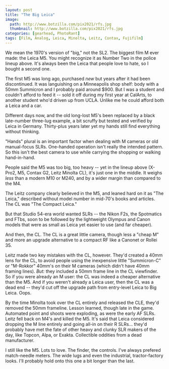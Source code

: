 ```yaml
---
layout: post
title: "The Big Leica"
image:
  path: http://www.botzilla.com/pix2021/rfs.jpg
  thumbnail: http://www.botzilla.com/pix2021/rfs.jpg
categories: [gearhead, PhotoRant]
tags: [Film, Analog, Leica, Minolta, Leitz, Contax, Fujifilm]
---
```


We mean the 1970's version of "big," not the SL2. The biggest film M ever made: the Leica M5. You might recognize it as Number Two in the police lineup above. It's always been the Leica that people love to hate, so I bought a second one.

The first M5 was long ago, purchased _new_ but years after it had been discontinued. It was languishing on a Minneapolis shop shelf: body with a 50mm Summicron and I probably paid around $900. But I was a student and couldn't afford to feed it -- sold it off during my first year at CalArts, to another student who'd driven up from UCLA. Unlike me he could afford both a Leica and a car.

<!--more-->

Different days now, and the old long-lost M5's been replaced by a black late-number three-lug example, a bit scruffy but tested and verified by Leica in Germany. Thirty-plus years later yet my hands still find everything without thinking. 

"Hands" plural is an important factor when dealing with M cameras or old manual-focus SLRs. One-handed operation isn't really the intended pattern. So this isn't the best camera to use while carrying the shopping or walking hand-in-hand.

People said the M5 was too big, too heavy -- yet in the lineup above (X-Pro2, M5, Contax G2, Leitz Minolta CL), it's just one in the middle. It weighs _less_ than a modern M10 or M240, and by a wider margin than compared to the M4.

The Leitz company clearly believed in the M5, and leaned hard on it as "The Leica," described without model number in mid-70's books and articles. The CL was "The Compact Leica."

But that Studio 54-era world wanted SLRs -- the Nikon F2s, the Spotmatics and FTbs, soon to be followed by the lightweight Olympus and Canon models that were as small as Leica yet easier to use (and far cheaper).

And then, the CL. The CL is a great little camera, though less a "cheap M" and more an upgrade alternative to a compact RF like a Canonet or Rollei 35.

Leitz made two key mistakes with the CL, however. They'd created a 40mm lens for the CL, to avoid people using the inexpensive little "Summicron-C" or "M-Rokkor" 40mm's on their M cameras (which didn't have 40mm framing lines). _But:_ they included a 50mm frame line in the CL viewfinder. So if you were already an M user: the CL was indeed a cheaper alternative than the M5. And if you weren't already a Leica user, then the CL was a dead end -- they'd cut off the upgrade path from entry-level Leica to Big Leica. Oops.

By the time Minolta took over the CL entirely and released the CLE, they'd removed the 50mm frameline. Lesson learned, though late in the game. Automated point and shoots were exploding, as were the early AF SLRs. Leitz fell back on M4's and killed the M5. It's said that Leica considered dropping the M line entirely and going all-in on their R SLRs... they'd probably have met the fate of other heavy and clunky SLR makers of the day, like Topcon, Alpa, or Exakta. Collectible oddities from a dead manufacturer.

I still like the M5. Lots to love. The finder, the controls. I've always prefered match-needle meters. The wide lugs and even the industrial, tractor-factory looks. I'll probably hold onto this one a bit longer than the last.